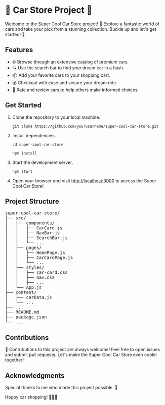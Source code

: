 
  



<h1>🚗  Car Store Project 🚗</h1>

<p>Welcome to the Super Cool Car Store project! 🌟 Explore a fantastic world of cars and take your pick from a stunning collection. Buckle up and let's get started! 🏁</p>

<h2>Features</h2>

<ul>
    <li>🌐 Browse through an extensive catalog of premium cars.</li>
    <li>🔍 Use the search bar to find your dream car in a flash.</li>
    <li>📦 Add your favorite cars to your shopping cart.</li>
    <li>💰 Checkout with ease and secure your dream ride.</li>
    <li>🌟 Rate and review cars to help others make informed choices.</li>
</ul>

<h2>Get Started</h2>

<ol>
    <li>Clone the repository to your local machine.</li>
    <pre><code>git clone https://github.com/yourusername/super-cool-car-store.git</code></pre>
    <li>Install dependencies.</li>
    <pre><code>cd super-cool-car-store</code></pre>
    <pre><code>npm install</code></pre>
    <li>Start the development server.</li>
    <pre><code>npm start</code></pre>
    <li>Open your browser and visit <a href="http://localhost:3000">http://localhost:3000</a> to access the Super Cool Car Store!</li>
</ol>

<h2>Project Structure</h2>

<pre>
super-cool-car-store/
├── src/
│   ├── components/
│   │   ├── CarCard.js
│   │   ├── NavBar.js
│   │   ├── SearchBar.js
│   │   └── ...
│   ├── pages/
│   │   ├── HomePage.js
│   │   ├── CarCardPage.js
│   │   └── ...
│   ├── styles/
│   │   ├── car-card.css
│   │   ├── nav.css
│   │   ├── ...
│   └── App.js
├── content/
│   ├── carData.js
│   └── ...
├── ...
├── README.md
├── package.json
└── ...
</pre>

<h2>Contributions</h2>

<p>👏 Contributions to this project are always welcome! Feel free to open issues and submit pull requests. Let's make the Super Cool Car Store even cooler together!</p>

<h2>Acknowledgments</h2>

<p>Special thanks to me who made this project possible. 🙌</p>

<p>Happy car shopping! 🚀🚗💨</p>


